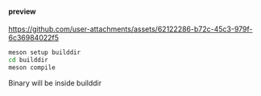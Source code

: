 #### preview


https://github.com/user-attachments/assets/62122286-b72c-45c3-979f-6c36984022f5


```sh
meson setup builddir
cd builddir
meson compile
```

Binary will be inside builddir

